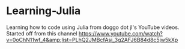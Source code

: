 # Learning-Julia
Learning how to code using Julia from doggo dot jl's YouTube videos. Started off from this channel https://www.youtube.com/watch?v=0oChN11wf_4&amp;list=PLhQ2JMBcfAsi_3g2AFJ6B84d8c5jw5kXp
